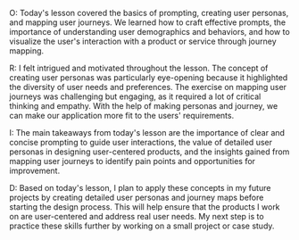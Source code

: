 O:
Today's lesson covered the basics of prompting, creating user personas, and mapping user journeys. We learned how to craft effective prompts, the importance of understanding user demographics and behaviors, and how to visualize the user's interaction with a product or service through journey mapping.

R:
I felt intrigued and motivated throughout the lesson. The concept of creating user personas was particularly eye-opening because it highlighted the diversity of user needs and preferences. The exercise on mapping user journeys was challenging but engaging, as it required a lot of critical thinking and empathy. With the help of making personas and journey, we can make our application more fit to the users' requirements.

I:
The main takeaways from today's lesson are the importance of clear and concise prompting to guide user interactions, the value of detailed user personas in designing user-centered products, and the insights gained from mapping user journeys to identify pain points and opportunities for improvement.

D:
Based on today's lesson, I plan to apply these concepts in my future projects by creating detailed user personas and journey maps before starting the design process. This will help ensure that the products I work on are user-centered and address real user needs. My next step is to practice these skills further by working on a small project or case study.